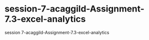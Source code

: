 # session-7-acaggild-Assignment-7.3-excel-analytics
session 7-acaggild-Assignment-7.3-excel-analytics
